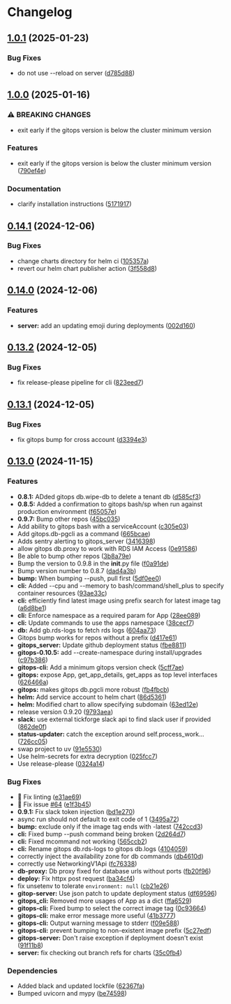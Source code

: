 # Changelog

## [1.0.1](https://github.com/uptick/gitops/compare/cli-v1.0.0...cli-v1.0.1) (2025-01-23)


### Bug Fixes

* do not use --reload on server ([d785d88](https://github.com/uptick/gitops/commit/d785d88dfae8d3fe1073a7807933a68fd56dc975))

## [1.0.0](https://github.com/uptick/gitops/compare/cli-v0.14.1...cli-v1.0.0) (2025-01-16)


### ⚠ BREAKING CHANGES

* exit early if the gitops version is below the cluster minimum version

### Features

* exit early if the gitops version is below the cluster minimum version ([790ef4e](https://github.com/uptick/gitops/commit/790ef4e75b92b5a68fdddc0b0d215a224ac6b5c0))


### Documentation

* clarify installation instructions ([5171917](https://github.com/uptick/gitops/commit/517191793c3a73eff9a02cb6bdd9ffe1bbaf2ee8))

## [0.14.1](https://github.com/uptick/gitops/compare/cli-v0.14.0...cli-v0.14.1) (2024-12-06)


### Bug Fixes

* change charts directory for helm ci ([105357a](https://github.com/uptick/gitops/commit/105357a831f9efdf4f743fc5abc7937aa0d266f0))
* revert our helm chart publisher action ([3f558d8](https://github.com/uptick/gitops/commit/3f558d85d631e3384a2417a20fd32f25a94fc13e))

## [0.14.0](https://github.com/uptick/gitops/compare/cli-v0.13.2...cli-v0.14.0) (2024-12-06)


### Features

* **server:** add an updating emoji during deployments ([002d160](https://github.com/uptick/gitops/commit/002d160daa4a90ebf158cd3e0fc224cb3854baba))

## [0.13.2](https://github.com/uptick/gitops/compare/cli-v0.13.1...cli-v0.13.2) (2024-12-05)


### Bug Fixes

* fix release-please pipeline for cli ([823eed7](https://github.com/uptick/gitops/commit/823eed79a8654f91f0bf521f70a63ae31d09e228))

## [0.13.1](https://github.com/uptick/gitops/compare/cli-v0.13.0...cli-v0.13.1) (2024-12-05)


### Bug Fixes

* fix gitops bump for cross account ([d3394e3](https://github.com/uptick/gitops/commit/d3394e3214d104c323fb397d885c118a36075b5b))

## [0.13.0](https://github.com/uptick/gitops/compare/cli-v0.12.1...cli-v0.13.0) (2024-11-15)


### Features

* **0.8.1:** ADded gitops db.wipe-db to delete a tenant db ([d585cf3](https://github.com/uptick/gitops/commit/d585cf357818007d27cd9e7284ba7677404cc200))
* **0.8.5:** Added a confirmation to gitops bash/sp when run against production environment ([f65057e](https://github.com/uptick/gitops/commit/f65057ef337a6fe34f3510c889c2284c1fdb7218))
* **0.9.7:** Bump other repos ([45bc035](https://github.com/uptick/gitops/commit/45bc0359d090897e2c99b7dbb650392d37069086))
* Add ability to gitops bash with a serviceAccount ([c305e03](https://github.com/uptick/gitops/commit/c305e03a253786cc9eed12b116af4f844e7161bc))
* Add gitops.db-pgcli as a command ([665bcae](https://github.com/uptick/gitops/commit/665bcae9a2018d2c7c108d14a9958501040d23af))
* Adds sentry alerting to gitops_server ([3416398](https://github.com/uptick/gitops/commit/34163988e24bc8b679f1561bbdc8a32a82624677))
* allow gitops db.proxy to work with RDS IAM Access ([0e91586](https://github.com/uptick/gitops/commit/0e9158690f0299bd9171648486d6ce3152c411cc))
* Be able to bump other repos ([3b8a79e](https://github.com/uptick/gitops/commit/3b8a79e138609361b6d1b8af6b4b1e2154ad2ca1))
* Bump the version to 0.9.8 in the __init__.py file ([f0a91de](https://github.com/uptick/gitops/commit/f0a91decb6776c2b64d42855ef5e9c0cf6d96633))
* Bump version number to 0.8.7 ([dad4a3b](https://github.com/uptick/gitops/commit/dad4a3baee106bb82801de596c4de70e5a06f3cf))
* **bump:** When bumping --push, pull first ([5df0ee0](https://github.com/uptick/gitops/commit/5df0ee03ecd9ba67e97d09a16fcee7d18eea4ad6))
* **cli:** Added --cpu and --memory to bash/command/shell_plus to specify container resources ([93ae33c](https://github.com/uptick/gitops/commit/93ae33ccb0c2b3b4a356d55efb6a01ddd081d05e))
* **cli:** efficiently find latest image using prefix search for latest image tag ([a6d8be1](https://github.com/uptick/gitops/commit/a6d8be1eb5db2dcae2527b8e07cc71e993d8c7ec))
* **cli:** Enforce namespace as a required param for App ([28ee089](https://github.com/uptick/gitops/commit/28ee0891ae864faf907038c0a8052d96f16371b3))
* **cli:** Update commands to use the apps namespace ([38cecf7](https://github.com/uptick/gitops/commit/38cecf7a4ff6be270a6fa37e920bcf3df73d84e8))
* **db:** Add gb.rds-logs to fetch rds logs ([604aa73](https://github.com/uptick/gitops/commit/604aa73a5d176badd07d4a2146aa81a261cc304c))
* Gitops bump works for repos without a prefix ([d417e61](https://github.com/uptick/gitops/commit/d417e61fd165276991bd8f28dd5b070f357296a2))
* **gitops_server:** Update github deployment status ([fbe8811](https://github.com/uptick/gitops/commit/fbe88119814ffd49b7713487dddb85b99e63f94e))
* **gitops-0.10.5:** add --create-namespace during install/upgrades ([c97b386](https://github.com/uptick/gitops/commit/c97b3868a67df40b2a6b312aae80d9361257ae1b))
* **gitops-cli:** Add a minimum gitops version check ([5cff7ae](https://github.com/uptick/gitops/commit/5cff7aeb60edcc6a2413361ac6c7b5dd46c8de79))
* **gitops:** expose App, get_app_details, get_apps as top level interfaces ([626466a](https://github.com/uptick/gitops/commit/626466a5034c532995e41b0cf476f182bb3679f0))
* **gitops:** makes gitops db.pgcli more robust ([fb4fbcb](https://github.com/uptick/gitops/commit/fb4fbcb38166bdef1d119c2ecbebf61592f4f79d))
* **helm:** Add service account to helm chart ([86d5361](https://github.com/uptick/gitops/commit/86d5361e5cd908be486dcfe238a2f8f8282e3a86))
* **helm:** Modified chart to allow specifying subdomain ([63ed12e](https://github.com/uptick/gitops/commit/63ed12eeb389be9bbdb230f0586b2f4340402c8e))
* release version 0.9.20 ([9793aea](https://github.com/uptick/gitops/commit/9793aea22877ecac49a9aee1815dc0b9923fad40))
* **slack:** use external tickforge slack api to find slack user if provided ([862de0f](https://github.com/uptick/gitops/commit/862de0fcd0ab881d5c8154c530584e2c7fc5f2aa))
* **status-updater:** catch the exception around self.process_work... ([726cc05](https://github.com/uptick/gitops/commit/726cc05160b6cb1eb1cb36bb5e4555ba6bb0589f))
* swap project to uv ([91e5530](https://github.com/uptick/gitops/commit/91e5530240a344018bfa42749fe0ac8235799609))
* Use helm-secrets for extra decryption ([025fcc7](https://github.com/uptick/gitops/commit/025fcc7996ac1f01aededf1a721cb6297b89872e))
* Use release-please ([0324a14](https://github.com/uptick/gitops/commit/0324a148d3b7c1df47cadf8345dd42dd20906914))


### Bug Fixes

* :art: Fix linting ([e31ae69](https://github.com/uptick/gitops/commit/e31ae693687871a00959463586ff1e6924897b77))
* :bug: Fix issue [#64](https://github.com/uptick/gitops/issues/64) ([e1f3b45](https://github.com/uptick/gitops/commit/e1f3b45d0b82ab71f009eea5f9da6c8ad34adbc5))
* **0.9.1:** Fix slack token injection ([bd1e270](https://github.com/uptick/gitops/commit/bd1e27093a2346cae648bcb1ced492ed102e9a63))
* async run should not default to exit code of 1 ([3495a72](https://github.com/uptick/gitops/commit/3495a7214c39f948bcef1b9577fbfb03a15ae887))
* **bump:** exclude only if the image tag ends with -latest ([742ccd3](https://github.com/uptick/gitops/commit/742ccd349fc8c0cb1812c41b374aa1ceda4cb8cd))
* **cli:** Fixed bump --push command being broken ([2d264d7](https://github.com/uptick/gitops/commit/2d264d7e082261cf3ce6a08593e53ceeb4149c65))
* **cli:** Fixed mcommand not working ([565ccb2](https://github.com/uptick/gitops/commit/565ccb2c7a72268a98b95594885146221a30a92b))
* **cli:** Rename gitops db.rds-logs to gitops db.logs ([4104059](https://github.com/uptick/gitops/commit/4104059a8b1a90a394d0a218581bd7474c91f95b))
* correctly inject the availability zone for db commands ([db4610d](https://github.com/uptick/gitops/commit/db4610d75df1cb6520add97d43a946957b808495))
* correctly use NetworkingV1Api ([fc76338](https://github.com/uptick/gitops/commit/fc76338a94d349eacecc07d2d8ca543929e6d966))
* **db-proxy:** Db proxy fixed for database urls without ports ([fb20f96](https://github.com/uptick/gitops/commit/fb20f9691acbfd68abff653af532d1b86fd9baf7))
* **deploy:** Fix httpx post request ([ba34cf4](https://github.com/uptick/gitops/commit/ba34cf4076b32f8246445cc58b4335d40a03ea60))
* fix unsetenv to tolerate `environment: null` ([cb21e26](https://github.com/uptick/gitops/commit/cb21e268d1a80d47bdb62c439be558c9f39fbe3d))
* **gitop-server:** Use json patch to update deployment status ([df69596](https://github.com/uptick/gitops/commit/df695968a1327da77e70cda0330364e08889fa25))
* **gitops_cli:** Removed more usages of App as a dict ([ffa6529](https://github.com/uptick/gitops/commit/ffa65293edae9d33100aceb4c6fa6b1fc011d801))
* **gitops-cli:** Fixed bump to select the correct image tag ([0c93664](https://github.com/uptick/gitops/commit/0c93664f8978d58f4179f770aedfeb2e3ece15c6))
* **gitops-cli:** make error message more useful ([41b3777](https://github.com/uptick/gitops/commit/41b37770dae923b577dc226f22e49daf97a49957))
* **gitops-cli:** Output warning message to stderr ([f09e588](https://github.com/uptick/gitops/commit/f09e588af2ca5f9c853ed7301b9b9ece83722ac1))
* **gitops-cli:** prevent bumping to non-existent image prefix ([5c27edf](https://github.com/uptick/gitops/commit/5c27edfdce86d1da61ed0a99ce6c3b5f86eab6ff))
* **gitops-server:** Don't raise exception if deployment doesn't exist ([91f11b8](https://github.com/uptick/gitops/commit/91f11b859e67074c8066470e3ab9b981f5816f00))
* **server:** fix checking out branch refs for charts ([35c0fb4](https://github.com/uptick/gitops/commit/35c0fb448480306dad153f6c7dd1c889469241b9))


### Dependencies

* Added black and updated lockfile ([62367fa](https://github.com/uptick/gitops/commit/62367fab35f502a3205bccf7fcc1c565d9a51613))
* Bumped uvicorn and mypy ([be74598](https://github.com/uptick/gitops/commit/be74598a5c34c67d006613ae033910e763522be3))
